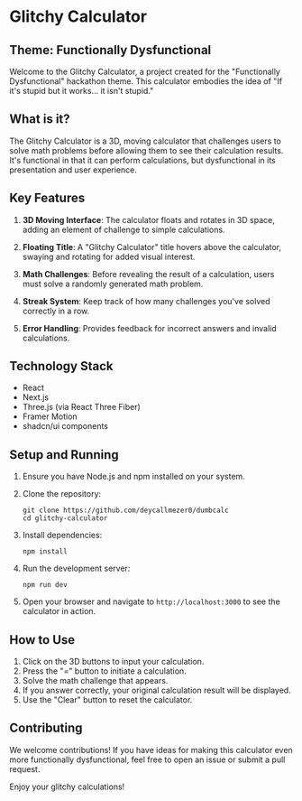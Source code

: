 # Glitchy Calculator

## Theme: Functionally Dysfunctional

Welcome to the Glitchy Calculator, a project created for the "Functionally Dysfunctional" hackathon theme. This calculator embodies the idea of "If it's stupid but it works... it isn't stupid."

## What is it?

The Glitchy Calculator is a 3D, moving calculator that challenges users to solve math problems before allowing them to see their calculation results. It's functional in that it can perform calculations, but dysfunctional in its presentation and user experience.

## Key Features

1. **3D Moving Interface**: The calculator floats and rotates in 3D space, adding an element of challenge to simple calculations.

2. **Floating Title**: A "Glitchy Calculator" title hovers above the calculator, swaying and rotating for added visual interest.

3. **Math Challenges**: Before revealing the result of a calculation, users must solve a randomly generated math problem.

4. **Streak System**: Keep track of how many challenges you've solved correctly in a row.

5. **Error Handling**: Provides feedback for incorrect answers and invalid calculations.

## Technology Stack

- React
- Next.js
- Three.js (via React Three Fiber)
- Framer Motion
- shadcn/ui components

## Setup and Running

1. Ensure you have Node.js and npm installed on your system.

2. Clone the repository:
   ```
   git clone https://github.com/deycallmezer0/dumbcalc
   cd glitchy-calculator
   ```

3. Install dependencies:
   ```
   npm install
   ```

4. Run the development server:
   ```
   npm run dev
   ```

5. Open your browser and navigate to `http://localhost:3000` to see the calculator in action.

## How to Use

1. Click on the 3D buttons to input your calculation.
2. Press the "=" button to initiate a calculation.
3. Solve the math challenge that appears.
4. If you answer correctly, your original calculation result will be displayed.
5. Use the "Clear" button to reset the calculator.

## Contributing

We welcome contributions! If you have ideas for making this calculator even more functionally dysfunctional, feel free to open an issue or submit a pull request.


Enjoy your glitchy calculations!